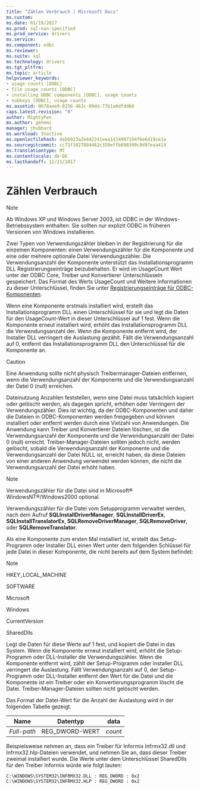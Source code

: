 ```yaml
---
title: "Zählen Verbrauch | Microsoft Docs"
ms.custom: 
ms.date: 01/19/2017
ms.prod: sql-non-specified
ms.prod_service: drivers
ms.service: 
ms.component: odbc
ms.reviewer: 
ms.suite: sql
ms.technology: drivers
ms.tgt_pltfrm: 
ms.topic: article
helpviewer_keywords:
- usage counts [ODBC]
- file usage counts [ODBC]
- installing ODBC components [ODBC], usage counts
- subkeys [ODBC], usage counts
ms.assetid: 0678aee9-8256-463c-89dd-77b1a0dfdd60
caps.latest.revision: "8"
author: MightyPen
ms.author: genemi
manager: jhubbard
ms.workload: Inactive
ms.openlocfilehash: deb6923a2e842241eea1434997194f6e6d19ce1a
ms.sourcegitcommit: cc71f1027884462c359effb898390c8d97eaa414
ms.translationtype: MT
ms.contentlocale: de-DE
ms.lasthandoff: 12/21/2017
---
```

# <a name="usage-counting"></a>Zählen Verbrauch
> [!NOTE]  
>  Ab Windows XP und Windows Server 2003, ist ODBC in der Windows-Betriebssystem enthalten. Sie sollten nur explizit ODBC in früheren Versionen von Windows installieren.  
  
 Zwei Typen von Verwendungszähler bleiben in der Registrierung für die einzelnen Komponenten: einen Verwendungszähler für die Komponente und eine oder mehrere optionale Datei Verwendungszähler. Die Verwendungsanzahl der Komponente unterstützt das Installationsprogramm DLL Registrierungseinträge beizubehalten. Er wird im UsageCount Wert unter der ODBC Core, Treiber und Konvertierer Unterschlüsseln gespeichert. Das Format des Werts UsageCount und Weitere Informationen zu dieser Unterschlüssel, finden Sie unter [Registrierungseinträge für ODBC-Komponenten](../../../odbc/reference/install/registry-entries-for-odbc-components.md).  
  
 Wenn eine Komponente erstmals installiert wird, erstellt das Installationsprogramm DLL einen Unterschlüssel für sie und legt die Daten für den UsageCount-Wert in dieser Unterschlüssel auf 1 fest. Wenn die Komponente erneut installiert wird, erhöht das Installationsprogramm DLL die Verwendungsanzahl der. Wenn die Komponente entfernt wird, der Installer DLL verringert die Auslastung gezählt. Fällt die Verwendungsanzahl auf 0, entfernt das Installationsprogramm DLL den Unterschlüssel für die Komponente an.  
  
> [!CAUTION]  
>  Eine Anwendung sollte nicht physisch Treibermanager-Dateien entfernen, wenn die Verwendungsanzahl der Komponente und die Verwendungsanzahl der Datei 0 (null) erreichen.  
  
 Dateinutzung Anzahlen feststellen, wenn eine Datei muss tatsächlich kopiert oder gelöscht werden, als dagegen spricht, erhöhen oder Verringern der Verwendungszähler. Dies ist wichtig, da der ODBC-Komponenten und daher die Dateien in ODBC-Komponenten werden freigegeben und können installiert oder entfernt werden durch eine Vielzahl von Anwendungen. Die Anwendung kann Treiber und Konvertierer Dateien löschen, ist die Verwendungsanzahl der Komponente und die Verwendungsanzahl der Datei 0 (null) erreicht. Treiber-Manager-Dateien sollten jedoch nicht, werden gelöscht, sobald die Verwendungsanzahl der Komponente und die Verwendungsanzahl der Datei NULL ist, erreicht haben, da diese Dateien von einer anderen Anwendung verwendet werden können, die nicht die Verwendungsanzahl der Datei erhöht haben.  
  
> [!NOTE]  
>  Verwendungszähler für die Datei sind in Microsoft® WindowsNT®/Windows2000 optional.  
  
 Verwendungszähler für die Datei vom Setupprogramm verwaltet werden, nach dem Aufruf **SQLInstallDriverManager**, **SQLInstallDriverEx**, **SQLInstallTranslatorEx**, **SQLRemoveDriverManager**, **SQLRemoveDriver**, oder **SQLRemoveTranslator**.  
  
 Als eine Komponente zum ersten Mal installiert ist, erstellt das Setup-Programm oder Installer DLL einen Wert unter dem folgenden Schlüssel für jede Datei in dieser Komponente, die nicht bereits auf dem System befindet:  
  
> [!NOTE]  
>  HKEY_LOCAL_MACHINE  
>   
>  SOFTWARE  
>   
>  Microsoft  
>   
>  Windows  
>   
>  CurrentVersion  
>   
>  SharedDlls  
  
 Legt die Daten für diese Werte auf 1 fest, und kopiert die Datei in das System. Wenn die Komponente erneut installiert wird, erhöht die Setup-Programm oder DLL-Installer die Verwendungszähler. Wenn die Komponente entfernt wird, zählt der Setup-Programm oder Installer DLL verringert die Auslastung. Fällt Verwendungsanzahl auf 0, der Setup-Programm oder DLL-Installer entfernt den Wert für die Datei und die Komponente ist ein Treiber oder ein Konvertierungsprogramm löscht die Datei. Treiber-Manager-Dateien sollten nicht gelöscht werden.  
  
 Das Format der Datei-Wert für die Anzahl der Auslastung wird in der folgenden Tabelle gezeigt.  
  
|Name|Datentyp|data|  
|----------|---------------|----------|  
|*Full-path*|REG_DWORD-WERT|*count*|  
  
 Beispielsweise nehmen an, dass ein Treiber für Informix Infrmx32.dll und Infrmx32.hlp-Dateien verwendet, und nehmen Sie an, dass dieser Treiber zweimal installiert wurde. Die Werte unter dem Unterschlüssel SharedDlls für den Treiber Informix würde wie folgt lauten:  
  
```  
C:\WINDOWS\SYSTEM32\INFRMX32.DLL : REG_DWORD : 0x2  
C:\WINDOWS\SYSTEM32\INFRMX32.HLP : REG_DWORD : 0x2  
```
